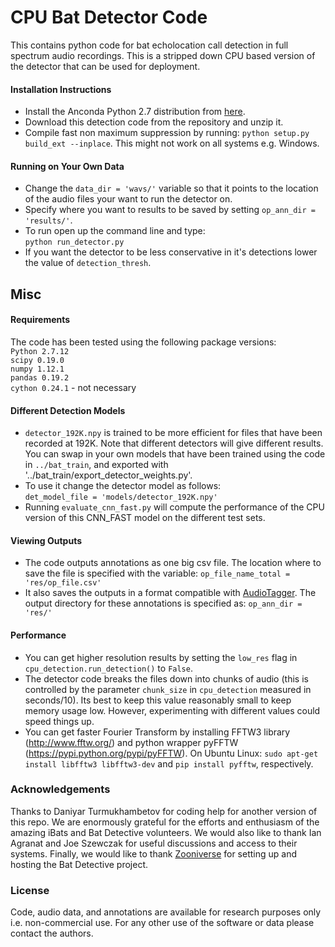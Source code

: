 # CPU Bat Detector Code

This contains python code for bat echolocation call detection in full spectrum audio recordings. This is a stripped down CPU based version of the detector that can be used for deployment.


#### Installation Instructions
* Install the Anconda Python 2.7 distribution from [here](https://www.continuum.io/downloads).
* Download this detection code from the repository and unzip it.
* Compile fast non maximum suppression by running: `python setup.py build_ext --inplace`. This might not work on all systems e.g. Windows.


#### Running on Your Own Data
* Change the `data_dir = 'wavs/'` variable so that it points to the location of the audio files your want to run the detector on.
* Specify where you want to results to be saved by setting `op_ann_dir = 'results/'`.
* To run open up the command line and type:  
  `python run_detector.py`
* If you want the detector to be less conservative in it's detections lower the value of `detection_thresh`.

## Misc

#### Requirements
The code has been tested using the following package versions:  
`Python 2.7.12`   
`scipy 0.19.0`  
`numpy 1.12.1`  
`pandas 0.19.2`  
`cython 0.24.1` - not necessary  


#### Different Detection Models
* `detector_192K.npy` is trained to be more efficient for files that have been recorded at 192K. Note that different detectors will give different results. You can swap in your own models that have been trained using the code in `../bat_train`, and exported with '../bat_train/export_detector_weights.py'.
* To use it change the detector model as follows:  
`det_model_file = 'models/detector_192K.npy'`
* Running `evaluate_cnn_fast.py` will compute the performance of the CPU version of this CNN_FAST model on the different test sets.


#### Viewing Outputs
* The code outputs annotations as one big csv file. The location where to save the file is specified with the variable:
  `op_file_name_total = 'res/op_file.csv'`
* It also saves the outputs in a format compatible with [AudioTagger](https://github.com/groakat/AudioTagger). The output directory for these annotations is specified as:
`op_ann_dir = 'res/'`


#### Performance
* You can get higher resolution results by setting the `low_res` flag in `cpu_detection.run_detection()` to `False`.
* The detector code breaks the files down into chunks of audio (this is controlled by the parameter `chunk_size` in `cpu_detection` measured in seconds/10). Its best to keep this value reasonably small to keep memory usage low. However, experimenting with different values could speed things up.
* You can get faster Fourier Transform by installing FFTW3 library (http://www.fftw.org/) and python wrapper pyFFTW (https://pypi.python.org/pypi/pyFFTW). On Ubuntu Linux: `sudo apt-get install libfftw3 libfftw3-dev` and `pip install pyfftw`, respectively.



### Acknowledgements  
Thanks to Daniyar Turmukhambetov for coding help for another version of this repo. We are enormously grateful for the efforts and enthusiasm of the amazing iBats and Bat Detective volunteers. We would also like to thank Ian Agranat and Joe Szewczak for useful discussions and access to their systems. Finally, we would like to thank [Zooniverse](https://www.zooniverse.org/) for setting up and hosting the Bat Detective project.

### License
Code, audio data, and annotations are available for research purposes only i.e. non-commercial use. For any other use of the software or data please contact the authors.
